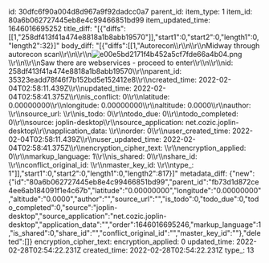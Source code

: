 id: 30dfc6f90a004d8d967a9f92dadcc0a7
parent_id: 
item_type: 1
item_id: 80a6b062727445eb8e4c99466851bd99
item_updated_time: 1646016695252
title_diff: "[{\"diffs\":[[1,\"258df413f41a474e8818a1b8abb19570\"]],\"start1\":0,\"start2\":0,\"length1\":0,\"length2\":32}]"
body_diff: "[{\"diffs\":[[1,\"Autorecon\\\r\\\n\\\r\\\nMidway through autorecon scan\\\r\\\n\\\r\\\n![e00e5bd2171f4b452a5cf7fde66a4b04.png](:/031ee5c29e5e4278971804a9548f8846)\\\r\\\n\\\r\\\nSaw there are webservices - proceed to enter\\\r\\\n\\\r\\\nid: 258df413f41a474e8818a1b8abb19570\\\r\\\nparent_id: 35323eadd78f46f7b152bd5e152412e8\\\r\\\ncreated_time: 2022-02-04T02:58:11.439Z\\\r\\\nupdated_time: 2022-02-04T02:58:41.375Z\\\r\\\nis_conflict: 0\\\r\\\nlatitude: 0.00000000\\\r\\\nlongitude: 0.00000000\\\r\\\naltitude: 0.0000\\\r\\\nauthor: \\\r\\\nsource_url: \\\r\\\nis_todo: 0\\\r\\\ntodo_due: 0\\\r\\\ntodo_completed: 0\\\r\\\nsource: joplin-desktop\\\r\\\nsource_application: net.cozic.joplin-desktop\\\r\\\napplication_data: \\\r\\\norder: 0\\\r\\\nuser_created_time: 2022-02-04T02:58:11.439Z\\\r\\\nuser_updated_time: 2022-02-04T02:58:41.375Z\\\r\\\nencryption_cipher_text: \\\r\\\nencryption_applied: 0\\\r\\\nmarkup_language: 1\\\r\\\nis_shared: 0\\\r\\\nshare_id: \\\r\\\nconflict_original_id: \\\r\\\nmaster_key_id: \\\r\\\ntype_: 1\"]],\"start1\":0,\"start2\":0,\"length1\":0,\"length2\":817}]"
metadata_diff: {"new":{"id":"80a6b062727445eb8e4c99466851bd99","parent_id":"fb73d1d872ce4ee6ab184091f1e4c67b","latitude":"0.00000000","longitude":"0.00000000","altitude":"0.0000","author":"","source_url":"","is_todo":0,"todo_due":0,"todo_completed":0,"source":"joplin-desktop","source_application":"net.cozic.joplin-desktop","application_data":"","order":1646016695246,"markup_language":1,"is_shared":0,"share_id":"","conflict_original_id":"","master_key_id":""},"deleted":[]}
encryption_cipher_text: 
encryption_applied: 0
updated_time: 2022-02-28T02:54:22.231Z
created_time: 2022-02-28T02:54:22.231Z
type_: 13